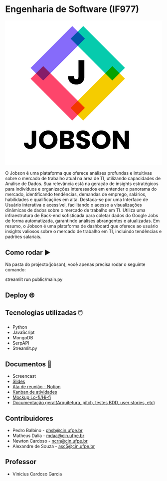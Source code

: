 # Engenharia de Software (IF977)

<div style="text-align:center;">
  <img src="./public/assets/images/JobsonReadme.png" alt="Doxa Logo" width="800px">
</div>

O Jobson é uma plataforma que oferece análises profundas e intuitivas sobre o mercado de trabalho atual na área de TI, utilizando capacidades de Análise de Dados. Sua relevância está na geração de insights estratégicos para indivíduos e organizações interessados em entender o panorama do mercado, identificando tendências, demandas de emprego, salários, habilidades e qualificações em alta. Destaca-se por uma Interface de Usuário interativa e acessível, facilitando o acesso a visualizações dinâmicas de dados sobre o mercado de trabalho em TI. Utiliza uma infraestrutura de Back-end sofisticada para coletar dados do Google Jobs de forma automatizada, garantindo análises abrangentes e atualizadas. Em resumo, o Jobson é uma plataforma de dashboard que oferece ao usuário insights valiosos sobre o mercado de trabalho em TI, incluindo tendências e padrões salariais.

## Como rodar ▶️

Na pasta do projecto(jobson), você apenas precisa rodar o seguinte comando:

streamlit run public/main.py

## Deploy 🌐

## Tecnologias utilizadas 🖱️

- Python
- JavaScript
- MongoDB
- SerpAPI
- Streamlit.py

## Documentos 📂

- Screencast
- [Slides](./documents/Jobson%20-%20Apresenta%C3%A7%C3%A3o%20Final.pdf)
- [Ata de reunião - Notion](https://www.notion.so/Ata-de-Reuni-es-700e75ce3b2c4d36ac9c41f08066ff41)
- [Kanban de atividades](https://www.notion.so/Kanban-de-Atividades-32471482a8cd4ec5901a6908acdfe7d2)
- [Mockup Lo-fi/Hi-fi](https://www.figma.com/file/HB0jNKlTy2wOI7S3GFn9yn/Untitled?type=design&mode=design&t=qA5D5OFgqY0cPSII-0)
- [Documentação geral(Arquitetura, pitch, testes BDD, user stories, etc)](https://www.notion.so/Informa-es-Do-Projeto-33cfcd05bbb9438cb7bdaf999bb07874)

## Contribuidores

- Pedro Balbino - phsb@cin.ufpe.br
- Matheus Dalia - mdaa@cin.ufpe.br
- Newton Cardoso - ncrn@cin.ufpe.br
- Alexandre de Souza - asc5@cin.ufpe.br

## Professor

- Vinicius Cardoso Garcia
